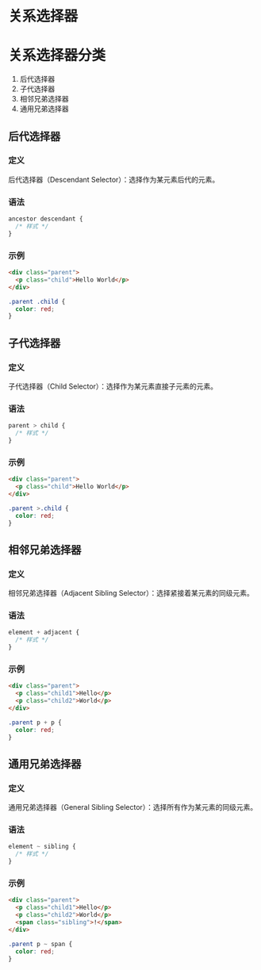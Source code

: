 # 关系选择器

# 关系选择器分类

1. 后代选择器
2. 子代选择器
3. 相邻兄弟选择器
4. 通用兄弟选择器

## 后代选择器

### 定义

后代选择器（Descendant Selector）：选择作为某元素后代的元素。

### 语法

```css
ancestor descendant {
  /* 样式 */
}
```

### 示例

```html
<div class="parent">
  <p class="child">Hello World</p>
</div>
```

```css
.parent .child {
  color: red;
}
```

## 子代选择器

### 定义

子代选择器（Child Selector）：选择作为某元素直接子元素的元素。

### 语法

```css
parent > child {
  /* 样式 */
}
```

### 示例

```html
<div class="parent">
  <p class="child">Hello World</p>
</div>
```

```css
.parent >.child {
  color: red;
}
```

## 相邻兄弟选择器

### 定义

相邻兄弟选择器（Adjacent Sibling Selector）：选择紧接着某元素的同级元素。

### 语法

```css
element + adjacent {
  /* 样式 */
}
```

### 示例

```html
<div class="parent">
  <p class="child1">Hello</p>
  <p class="child2">World</p>
</div>
```

```css
.parent p + p {
  color: red;
}
```

## 通用兄弟选择器

### 定义

通用兄弟选择器（General Sibling Selector）：选择所有作为某元素的同级元素。

### 语法

```css
element ~ sibling {
  /* 样式 */
}
```

### 示例

```html
<div class="parent">
  <p class="child1">Hello</p>
  <p class="child2">World</p>
  <span class="sibling">!</span>
</div>
```

```css
.parent p ~ span {
  color: red;
}
```